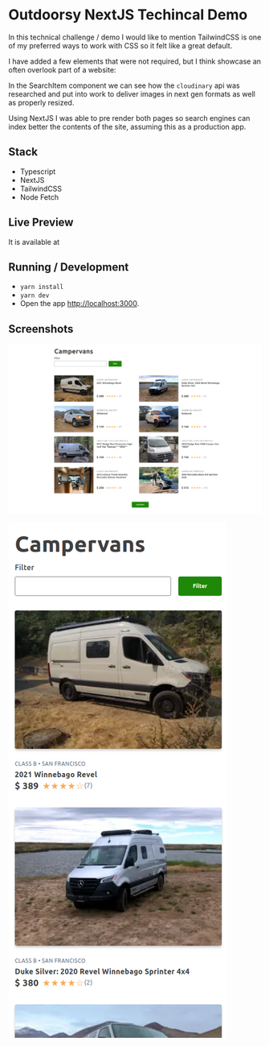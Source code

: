 # Outdoorsy NextJS Techincal Demo

In this technical challenge / demo I would like to mention TailwindCSS is one of my preferred ways to work with CSS so it felt like a great default.

I have added a few elements that were not required, but I think showcase an often overlook part of a website:

In the SearchItem component we can see how the `cloudinary` api was researched and put into work to deliver images in next gen formats as well as properly resized.

Using NextJS I was able to pre render both pages so search engines can index better the contents of the site, assuming this as a production app.   

## Stack

* Typescript
* NextJS
* TailwindCSS
* Node Fetch

## Live Preview

It is available at 

## Running / Development

* `yarn install`
* `yarn dev`
* Open the app [http://localhost:3000](http://localhost:3000).

## Screenshots

![Desktop view](screenshots/desktop.png "Desktop view")

![Mobile view](screenshots/mobile.png "Mobile view")